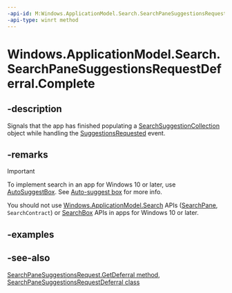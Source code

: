 ```yaml
---
-api-id: M:Windows.ApplicationModel.Search.SearchPaneSuggestionsRequestDeferral.Complete
-api-type: winrt method
---
```


<!-- Method syntax
public void Complete()
-->

# Windows.ApplicationModel.Search.SearchPaneSuggestionsRequestDeferral.Complete

## -description

Signals that the app has finished populating a [SearchSuggestionCollection](searchsuggestioncollection.md) object while handling the [SuggestionsRequested](searchpane_suggestionsrequested.md) event.

## -remarks

> [!IMPORTANT]
> To implement search in an app for Windows 10 or later, use [AutoSuggestBox](/uwp/api/windows.ui.xaml.controls.autosuggestbox). See [Auto-suggest box](/windows/apps/design/controls/auto-suggest-box) for more info.
>
> You should not use [Windows.ApplicationModel.Search](/uwp/api/windows.applicationmodel.search) APIs ([SearchPane](/uwp/api/windows.applicationmodel.search.searchpane), `SearchContract`) or [SearchBox](../windows.ui.xaml.controls/searchbox.md) APIs in apps for Windows 10 or later.

## -examples

## -see-also

[SearchPaneSuggestionsRequest.GetDeferral method](searchpanesuggestionsrequest_getdeferral_254836512.md), [SearchPaneSuggestionsRequestDeferral class](searchpanesuggestionsrequestdeferral.md)
